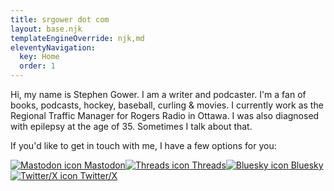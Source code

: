 ```yaml
---
title: srgower dot com 
layout: base.njk
templateEngineOverride: njk,md
eleventyNavigation:
  key: Home
  order: 1
---
```

Hi, my name is Stephen Gower. I am a writer and podcaster. I'm a fan of books, podcasts, hockey, baseball, curling & movies. I currently work as the Regional Traffic Manager for Rogers Radio in Ottawa. I was also diagnosed with epilepsy at the age of 35. Sometimes I talk about that.

If you'd like to get in touch with me, I have a few options for you: 

<p class="indent"><a class="contact" rel = "me" href="https://mstdn.ca/@srgower" target="_blank"><img class="icon" src="/icons/mastodon.svg" alt="Mastodon icon" /> Mastodon</a><a class="contact" href="https://www.threads.net/@srgower" target="_blank"><img class="icon" src="/icons/Threads.svg" alt="Threads icon" /> Threads</a><a class="contact" rel = 
"me" href="https://bsky.app/profile/srgower.com" target="_blank"><img class="icon" src="/icons/bluesky.svg" alt="Bluesky icon" /> Bluesky</a><a class="contact" href="https://twitter.com/stephen_g" target="_blank"><img class="icon" src="/icons/twitter.svg" alt="Twitter/X icon" /> Twitter/X</a></p>